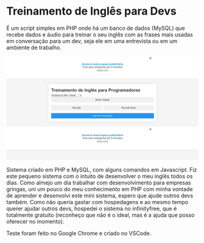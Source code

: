 # Treinamento de Inglês para Devs
É um script simples em PHP onde há um banco de dados (MySQL) que recebe dados e áudio para treinar o seu inglês com as frases mais usadas em conversação para um dev, seja ele em uma entrevista ou em um ambiente de trabalho.

![Treinamento de inglês para programadores](https://github.com/herbetdesign/treinamentoInglesDevs/blob/main/site.jpg)

Sistema criado em PHP e MySQL, com alguns comandos em Javascript.
Fiz este pequeno sistema com o intuito de desenvolver o meu inglês todos os dias. Como almejo um dia trabalhar com desenvolvimento para empresas gringas, uni um pouco do meu conhecimento em PHP com minha vontade de aprender e desenvolvi este mini sistema, espero que ajude outros devs também. Como não queria gastar com hospedagens e ao mesmo tempo querer ajudar outros devs, hospedei o sistema no infinityfree, que é totalmente gratuito (reconheço que não é o ideal, mas é a ajuda que posso oferecer no momento).

Teste foram feito no Google Chrome e criado no VSCode.
